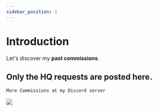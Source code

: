 ```yaml
---
sidebar_position: 1
---
```


# Introduction

Let's discover my **past commissions**.

## Only the HQ requests are posted here.


```bash
More Commissions at my Discord server
```

<a href="https://www.buymeacoffee.com/grip"><img src="https://img.buymeacoffee.com/button-api/?text=Buy me a coffee&emoji=☕&slug=grip&button_colour=FFDD00&font_colour=000000&font_family=Poppins&outline_colour=000000&coffee_colour=ffffff" /></a>


